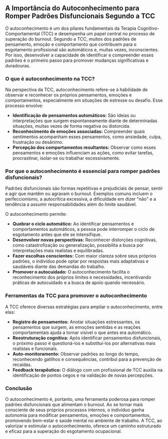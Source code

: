
## A Importância do Autoconhecimento para Romper Padrões Disfuncionais Segundo a TCC

O autoconhecimento é um dos pilares fundamentais da Terapia Cognitivo-Comportamental (TCC) e desempenha um papel central no processo de superação do burnout. Segundo a TCC, muitos dos padrões de pensamento, emoção e comportamento que contribuem para o esgotamento profissional são automáticos e, muitas vezes, inconscientes. Por isso, desenvolver a capacidade de identificar e compreender esses padrões é o primeiro passo para promover mudanças significativas e duradouras.

### O que é autoconhecimento na TCC?

Na perspectiva da TCC, autoconhecimento refere-se à habilidade de observar e reconhecer os próprios pensamentos, emoções e comportamentos, especialmente em situações de estresse ou desafio. Esse processo envolve:

- **Identificação de pensamentos automáticos:** São ideias ou interpretações que surgem espontaneamente diante de determinadas situações, muitas vezes de forma negativa ou distorcida.
- **Reconhecimento de emoções associadas:** Compreender quais sentimentos acompanham esses pensamentos, como ansiedade, culpa, frustração ou desânimo.
- **Percepção dos comportamentos resultantes:** Observar como esses pensamentos e emoções influenciam as ações, como evitar tarefas, procrastinar, isolar-se ou trabalhar excessivamente.

### Por que o autoconhecimento é essencial para romper padrões disfuncionais?

Padrões disfuncionais são formas repetitivas e prejudiciais de pensar, sentir e agir que mantêm ou agravam o burnout. Exemplos comuns incluem o perfeccionismo, a autocrítica excessiva, a dificuldade em dizer "não" e a tendência a assumir responsabilidades além do limite saudável.

O autoconhecimento permite:

- **Quebrar o ciclo automático:** Ao identificar pensamentos e comportamentos automáticos, a pessoa pode interromper o ciclo de esgotamento antes que ele se intensifique.
- **Desenvolver novas perspectivas:** Reconhecer distorções cognitivas, como catastrofização ou generalização, possibilita a busca por interpretações mais realistas e equilibradas.
- **Fazer escolhas conscientes:** Com maior clareza sobre seus próprios padrões, o indivíduo pode optar por respostas mais adaptativas e saudáveis diante das demandas do trabalho.
- **Promover o autocuidado:** O autoconhecimento facilita o reconhecimento dos próprios limites e necessidades, incentivando práticas de autocuidado e a busca de apoio quando necessário.

### Ferramentas da TCC para promover o autoconhecimento

A TCC oferece diversas estratégias para ampliar o autoconhecimento, entre elas:

- **Registro de pensamentos:** Anotar situações estressantes, os pensamentos que surgem, as emoções sentidas e as reações comportamentais ajuda a tornar visível o que antes era automático.
- **Reestruturação cognitiva:** Após identificar pensamentos disfuncionais, o próximo passo é questioná-los e substituí-los por alternativas mais realistas e funcionais.
- **Auto-monitoramento:** Observar padrões ao longo do tempo, reconhecendo gatilhos e consequências, contribui para a prevenção de recaídas.
- **Feedback terapêutico:** O diálogo com um profissional de TCC auxilia na identificação de pontos cegos e na validação de novas percepções.

### Conclusão

O autoconhecimento é, portanto, uma ferramenta poderosa para romper padrões disfuncionais que alimentam o burnout. Ao se tornar mais consciente de seus próprios processos internos, o indivíduo ganha autonomia para modificar pensamentos, emoções e comportamentos, promovendo bem-estar e saúde mental no ambiente de trabalho. A TCC, ao valorizar e estimular o autoconhecimento, oferece um caminho estruturado e eficaz para a superação do esgotamento ocupacional.
```
